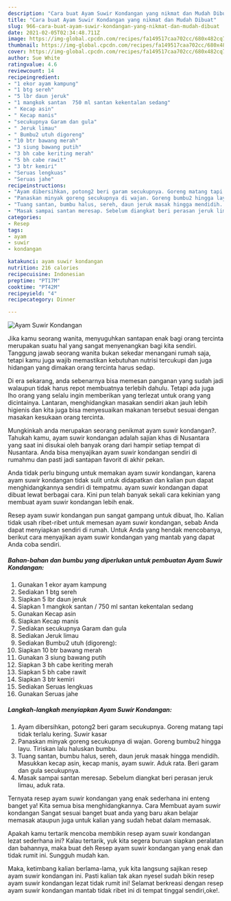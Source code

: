 ```yaml
---
description: "Cara buat Ayam Suwir Kondangan yang nikmat dan Mudah Dibuat"
title: "Cara buat Ayam Suwir Kondangan yang nikmat dan Mudah Dibuat"
slug: 966-cara-buat-ayam-suwir-kondangan-yang-nikmat-dan-mudah-dibuat
date: 2021-02-05T02:34:48.711Z
image: https://img-global.cpcdn.com/recipes/fa149517caa702cc/680x482cq70/ayam-suwir-kondangan-foto-resep-utama.jpg
thumbnail: https://img-global.cpcdn.com/recipes/fa149517caa702cc/680x482cq70/ayam-suwir-kondangan-foto-resep-utama.jpg
cover: https://img-global.cpcdn.com/recipes/fa149517caa702cc/680x482cq70/ayam-suwir-kondangan-foto-resep-utama.jpg
author: Sue White
ratingvalue: 4.6
reviewcount: 14
recipeingredient:
- "1 ekor ayam kampung"
- "1 btg sereh"
- "5 lbr daun jeruk"
- "1 mangkok santan  750 ml santan kekentalan sedang"
- " Kecap asin"
- " Kecap manis"
- "secukupnya Garam dan gula"
- " Jeruk limau"
- " Bumbu2 utuh digoreng"
- "10 btr bawang merah"
- "3 siung bawang putih"
- "3 bh cabe keriting merah"
- "5 bh cabe rawit"
- "3 btr kemiri"
- "Seruas lengkuas"
- "Seruas jahe"
recipeinstructions:
- "Ayam dibersihkan, potong2 beri garam secukupnya. Goreng matang tapi tidak terlalu kering. Suwir kasar"
- "Panaskan minyak goreng secukupnya di wajan. Goreng bumbu2 hingga layu. Tiriskan lalu haluskan bumbu."
- "Tuang santan, bumbu halus, sereh, daun jeruk masak hingga mendidih. Masukkan kecap asin, kecap manis, ayam suwir. Aduk rata. Beri garam dan gula secukupnya."
- "Masak sampai santan meresap. Sebelum diangkat beri perasan jeruk limau, aduk rata."
categories:
- Resep
tags:
- ayam
- suwir
- kondangan

katakunci: ayam suwir kondangan 
nutrition: 216 calories
recipecuisine: Indonesian
preptime: "PT17M"
cooktime: "PT42M"
recipeyield: "4"
recipecategory: Dinner

---
```



![Ayam Suwir Kondangan](https://img-global.cpcdn.com/recipes/fa149517caa702cc/680x482cq70/ayam-suwir-kondangan-foto-resep-utama.jpg)

Jika kamu seorang wanita, menyuguhkan santapan enak bagi orang tercinta merupakan suatu hal yang sangat menyenangkan bagi kita sendiri. Tanggung jawab seorang  wanita bukan sekedar menangani rumah saja, tetapi kamu juga wajib memastikan kebutuhan nutrisi tercukupi dan juga hidangan yang dimakan orang tercinta harus sedap.

Di era  sekarang, anda sebenarnya bisa memesan panganan yang sudah jadi walaupun tidak harus repot membuatnya terlebih dahulu. Tetapi ada juga lho orang yang selalu ingin memberikan yang terlezat untuk orang yang dicintainya. Lantaran, menghidangkan masakan sendiri akan jauh lebih higienis dan kita juga bisa menyesuaikan makanan tersebut sesuai dengan masakan kesukaan orang tercinta. 



Mungkinkah anda merupakan seorang penikmat ayam suwir kondangan?. Tahukah kamu, ayam suwir kondangan adalah sajian khas di Nusantara yang saat ini disukai oleh banyak orang dari hampir setiap tempat di Nusantara. Anda bisa menyajikan ayam suwir kondangan sendiri di rumahmu dan pasti jadi santapan favorit di akhir pekan.

Anda tidak perlu bingung untuk memakan ayam suwir kondangan, karena ayam suwir kondangan tidak sulit untuk didapatkan dan kalian pun dapat menghidangkannya sendiri di tempatmu. ayam suwir kondangan dapat dibuat lewat berbagai cara. Kini pun telah banyak sekali cara kekinian yang membuat ayam suwir kondangan lebih enak.

Resep ayam suwir kondangan pun sangat gampang untuk dibuat, lho. Kalian tidak usah ribet-ribet untuk memesan ayam suwir kondangan, sebab Anda dapat menyiapkan sendiri di rumah. Untuk Anda yang hendak mencobanya, berikut cara menyajikan ayam suwir kondangan yang mantab yang dapat Anda coba sendiri.

<!--inarticleads1-->

##### Bahan-bahan dan bumbu yang diperlukan untuk pembuatan Ayam Suwir Kondangan:

1. Gunakan 1 ekor ayam kampung
1. Sediakan 1 btg sereh
1. Siapkan 5 lbr daun jeruk
1. Siapkan 1 mangkok santan / 750 ml santan kekentalan sedang
1. Gunakan  Kecap asin
1. Siapkan  Kecap manis
1. Sediakan secukupnya Garam dan gula
1. Sediakan  Jeruk limau
1. Sediakan  Bumbu2 utuh (digoreng):
1. Siapkan 10 btr bawang merah
1. Gunakan 3 siung bawang putih
1. Siapkan 3 bh cabe keriting merah
1. Siapkan 5 bh cabe rawit
1. Siapkan 3 btr kemiri
1. Sediakan Seruas lengkuas
1. Gunakan Seruas jahe




<!--inarticleads2-->

##### Langkah-langkah menyiapkan Ayam Suwir Kondangan:

1. Ayam dibersihkan, potong2 beri garam secukupnya. Goreng matang tapi tidak terlalu kering. Suwir kasar
1. Panaskan minyak goreng secukupnya di wajan. Goreng bumbu2 hingga layu. Tiriskan lalu haluskan bumbu.
1. Tuang santan, bumbu halus, sereh, daun jeruk masak hingga mendidih. Masukkan kecap asin, kecap manis, ayam suwir. Aduk rata. Beri garam dan gula secukupnya.
1. Masak sampai santan meresap. Sebelum diangkat beri perasan jeruk limau, aduk rata.




Ternyata resep ayam suwir kondangan yang enak sederhana ini enteng banget ya! Kita semua bisa menghidangkannya. Cara Membuat ayam suwir kondangan Sangat sesuai banget buat anda yang baru akan belajar memasak ataupun juga untuk kalian yang sudah hebat dalam memasak.

Apakah kamu tertarik mencoba membikin resep ayam suwir kondangan lezat sederhana ini? Kalau tertarik, yuk kita segera buruan siapkan peralatan dan bahannya, maka buat deh Resep ayam suwir kondangan yang enak dan tidak rumit ini. Sungguh mudah kan. 

Maka, ketimbang kalian berlama-lama, yuk kita langsung sajikan resep ayam suwir kondangan ini. Pasti kalian tak akan nyesel sudah bikin resep ayam suwir kondangan lezat tidak rumit ini! Selamat berkreasi dengan resep ayam suwir kondangan mantab tidak ribet ini di tempat tinggal sendiri,oke!.


